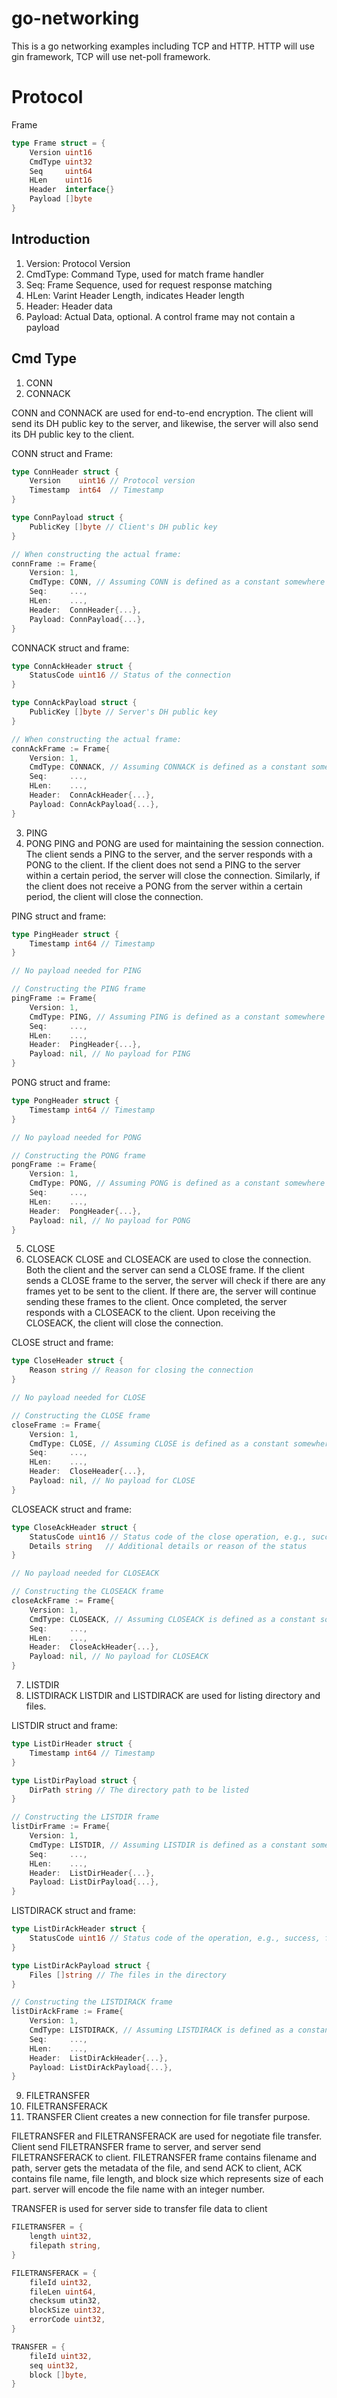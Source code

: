 # go-networking
This is a go networking examples including TCP and HTTP. HTTP will use gin framework, TCP will use net-poll framework.


# Protocol
Frame
```go
type Frame struct = {
    Version uint16
    CmdType uint32
    Seq     uint64
    HLen    uint16
    Header  interface{}
    Payload []byte
}

```

## Introduction
1. Version: Protocol Version
2. CmdType: Command Type, used for match frame handler
3. Seq: Frame Sequence, used for request response matching
4. HLen: Varint Header Length, indicates Header length
5. Header: Header data
6. Payload: Actual Data, optional. A control frame may not contain a payload

## Cmd Type
1. CONN
2. CONNACK

CONN and CONNACK are used for end-to-end encryption. The client will send its DH public key to the server, and likewise, the server will also send its DH public key to the client.

CONN struct and Frame:
```go
type ConnHeader struct {
    Version    uint16 // Protocol version
    Timestamp  int64  // Timestamp
}

type ConnPayload struct {
    PublicKey []byte // Client's DH public key
}

// When constructing the actual frame:
connFrame := Frame{
    Version: 1,
    CmdType: CONN, // Assuming CONN is defined as a constant somewhere
    Seq:     ...,
    HLen:    ...,
    Header:  ConnHeader{...},
    Payload: ConnPayload{...},
}
```

CONNACK struct and frame:
```go
type ConnAckHeader struct {
    StatusCode uint16 // Status of the connection
}

type ConnAckPayload struct {
    PublicKey []byte // Server's DH public key
}

// When constructing the actual frame:
connAckFrame := Frame{
    Version: 1,
    CmdType: CONNACK, // Assuming CONNACK is defined as a constant somewhere
    Seq:     ...,
    HLen:    ...,
    Header:  ConnAckHeader{...},
    Payload: ConnAckPayload{...},
}
```

3. PING
4. PONG
PING and PONG are used for maintaining the session connection. The client sends a PING to the server, and the server responds with a PONG to the client. If the client does not send a PING to the server within a certain period, the server will close the connection. Similarly, if the client does not receive a PONG from the server within a certain period, the client will close the connection.

PING struct and frame:
```go
type PingHeader struct {
    Timestamp int64 // Timestamp
}

// No payload needed for PING

// Constructing the PING frame
pingFrame := Frame{
    Version: 1,
    CmdType: PING, // Assuming PING is defined as a constant somewhere
    Seq:     ...,
    HLen:    ...,
    Header:  PingHeader{...},
    Payload: nil, // No payload for PING
}
```
PONG struct and frame:
```go
type PongHeader struct {
    Timestamp int64 // Timestamp
}

// No payload needed for PONG

// Constructing the PONG frame
pongFrame := Frame{
    Version: 1,
    CmdType: PONG, // Assuming PONG is defined as a constant somewhere
    Seq:     ...,
    HLen:    ...,
    Header:  PongHeader{...},
    Payload: nil, // No payload for PONG
}
```

5. CLOSE
6. CLOSEACK
CLOSE and CLOSEACK are used to close the connection. Both the client and the server can send a CLOSE frame. If the client sends a CLOSE frame to the server, the server will check if there are any frames yet to be sent to the client. If there are, the server will continue sending these frames to the client. Once completed, the server responds with a CLOSEACK to the client. Upon receiving the CLOSEACK, the client will close the connection.

CLOSE struct and frame:
```go
type CloseHeader struct {
    Reason string // Reason for closing the connection
}

// No payload needed for CLOSE

// Constructing the CLOSE frame
closeFrame := Frame{
    Version: 1,
    CmdType: CLOSE, // Assuming CLOSE is defined as a constant somewhere
    Seq:     ...,
    HLen:    ...,
    Header:  CloseHeader{...},
    Payload: nil, // No payload for CLOSE
}
```

CLOSEACK struct and frame:
```go
type CloseAckHeader struct {
    StatusCode uint16 // Status code of the close operation, e.g., success, failure, etc.
    Details string   // Additional details or reason of the status
}

// No payload needed for CLOSEACK

// Constructing the CLOSEACK frame
closeAckFrame := Frame{
    Version: 1,
    CmdType: CLOSEACK, // Assuming CLOSEACK is defined as a constant somewhere
    Seq:     ...,
    HLen:    ...,
    Header:  CloseAckHeader{...},
    Payload: nil, // No payload for CLOSEACK
}
```

7. LISTDIR
8. LISTDIRACK
LISTDIR and LISTDIRACK are used for listing directory and files.

LISTDIR struct and frame:
```go
type ListDirHeader struct {
    Timestamp int64 // Timestamp
}

type ListDirPayload struct {
    DirPath string // The directory path to be listed
}

// Constructing the LISTDIR frame
listDirFrame := Frame{
    Version: 1,
    CmdType: LISTDIR, // Assuming LISTDIR is defined as a constant somewhere
    Seq:     ...,
    HLen:    ...,
    Header:  ListDirHeader{...},
    Payload: ListDirPayload{...}, 
}
```

LISTDIRACK struct and frame:
```go
type ListDirAckHeader struct {
    StatusCode uint16 // Status code of the operation, e.g., success, failure, etc.
}

type ListDirAckPayload struct {
    Files []string // The files in the directory
}

// Constructing the LISTDIRACK frame
listDirAckFrame := Frame{
    Version: 1,
    CmdType: LISTDIRACK, // Assuming LISTDIRACK is defined as a constant somewhere
    Seq:     ...,
    HLen:    ...,
    Header:  ListDirAckHeader{...},
    Payload: ListDirAckPayload{...},
}
```

9. FILETRANSFER
10. FILETRANSFERACK
11. TRANSFER
Client creates a new connection for file transfer purpose. 

FILETRANSFER and FILETRANSFERACK are used for negotiate file transfer.
Client send FILETRANSFER frame to server, and server send FILETRANSFERACK to client.
FILETRANSFER frame contains filename and path, server gets the metadata of the file, and send ACK to client, ACK contains file name, file length, and block size which represents size of each part. server will encode the file name with an integer number.

TRANSFER is used for server side to transfer file data to client
```go
FILETRANSFER = {
    length uint32,
    filepath string,
}
```

```go
FILETRANSFERACK = {
    fileId uint32,
    fileLen uint64,
    checksum utin32,
    blockSize uint32,
    errorCode uint32,
}
```

```go
TRANSFER = {
    fileId uint32,
    seq uint32,
    block []byte,
}

```

